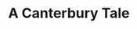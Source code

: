 ---
title: "A Canterbury Tale"
year: 1944
rating: 4
stars: "★★★★"
rewatched: false
permalink: "a-canterbury-tale"
watched_on: 2024-06-04
---